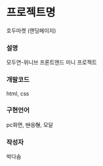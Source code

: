  # 프로젝트명
 
 호두마켓 (랜딩페이지)
 


 ### 설명 
 
 모두연-위니브 프론트엔드 미니 프로젝트
 


 ### 개발코드

 html, css
 


 ### 구현언어
 
 pc화면, ~~반응형~~, 모달
 


 ### 작성자
 
 박다솜

 
